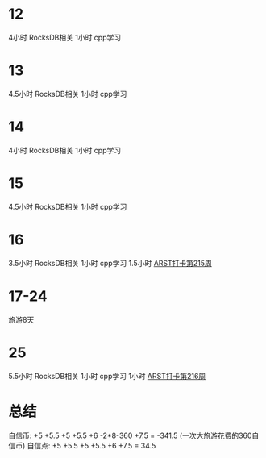 # 12
4小时 RocksDB相关
1小时 cpp学习

# 13
4.5小时 RocksDB相关
1小时 cpp学习

# 14
4小时 RocksDB相关
1小时 cpp学习

# 15
4.5小时 RocksDB相关
1小时 cpp学习

# 16
3.5小时 RocksDB相关
1小时 cpp学习
1.5小时 [ARST打卡第215周](https://www.wolfdan.cn/ARST%E6%89%93%E5%8D%A1%E7%AC%AC215%E5%91%A8-215-521/)

# 17-24
旅游8天

# 25
5.5小时 RocksDB相关
1小时 cpp学习
1小时 [ARST打卡第216周](https://www.wolfdan.cn/ARST%E6%89%93%E5%8D%A1%E7%AC%AC216%E5%91%A8-216-521/)

# 总结
自信币: +5 +5.5 +5 +5.5 +6 -2*8-360 +7.5 = -341.5 (一次大旅游花费的360自信币)
自信点: +5 +5.5 +5 +5.5 +6 +7.5 = 34.5
